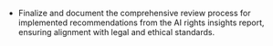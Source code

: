 - Finalize and document the comprehensive review process for implemented recommendations from the AI rights insights report, ensuring alignment with legal and ethical standards.